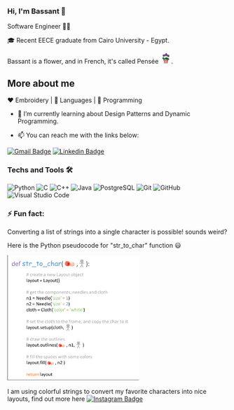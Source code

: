 ### Hi, I'm Bassant 👋

Software Engineer :woman_technologist:

🎓 Recent EECE graduate from Cairo University - Egypt.

Bassant is a flower, and in French, it's called Pensée <img width="25" src="https://github.com/BGZ30/BGZ30/blob/master/pansy_bot.png">.


## More about me 

:heart: Embroidery | :black_heart: Languages | :blue_heart: Programming

- 🌱 I’m currently learning about Design Patterns and Dynamic Programming.
 
- :mailbox: You can reach me with the links below:
 
[![Gmail Badge](https://img.shields.io/badge/-Gmail-c14438?style=flat&logo=Gmail&logoColor=white&link=mailto:bassant.gamalzaid@gmail.com)](mailto:bassant.gamalzaid@gmail.com)
[![Linkedin Badge](https://img.shields.io/badge/-LinkedIn-blue?style=flat&logo=Linkedin&logoColor=white&link=https://www.linkedin.com/in/bassant-gamal-8bb42a107/)](https://www.linkedin.com/in/bassant-gamal-8bb42a107/)


### Techs and Tools 🛠️
![Python](https://img.shields.io/badge/-Python-222222?style=flat&logo=python)
![C](https://img.shields.io/badge/-C-222222?style=flat&logo=c)
![C++](https://img.shields.io/badge/-C++-222222?style=flat&logo=c%2B%2B)
![Java](https://img.shields.io/badge/-Java-222222?style=flat&logo=java)
![PostgreSQL](https://img.shields.io/badge/-PostgreSQL-222222?style=flat&logo=postgresql)
![Git](https://img.shields.io/badge/-Git-222222?style=flat&logo=git)
![GitHub](https://img.shields.io/badge/-GitHub-222222?style=flat&logo=github)
![Visual Studio Code](https://img.shields.io/badge/-VSCode-222222?style=flat&logo=visual-studio-code&logoColor=007ACC)
<!--![Django](https://img.shields.io/badge/-Django-222222?style=flat&logo=django)-->

### ⚡ Fun fact:
Converting a list of strings into a single character is possible! sounds weird?

Here is the Python pseudocode for "str_to_char" function :smiley:

<img width="300" src="https://github.com/BGZ30/BGZ30/blob/master/str2char_implement2.png">

I am using colorful strings to convert my favorite characters into nice layouts, find out more here 
[![Instagram Badge](https://img.shields.io/badge/-Instagram-C13584?style=flat&logo=Instagram&logoColor=white)](https://www.instagram.com/string2char/)

